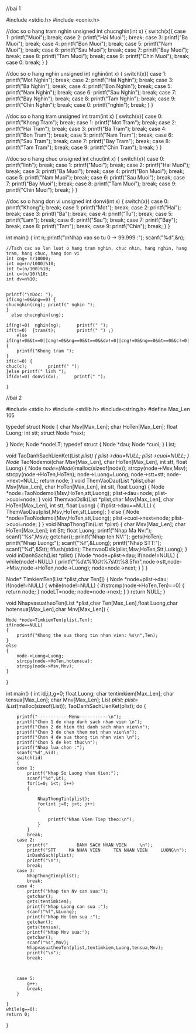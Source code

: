 //bai 1




#include <stdio.h>
#include <conio.h>

//doc so o hang tram nghin
unsigned int chucnghin(int x)
{
    switch(x){
        case 1:
            printf("Muoi");
            break;
        case 2:
            printf("Hai Muoi");
            break;
        case 3:
            printf("Ba Muoi");
            break;
        case 4:
            printf("Bon Muoi");
            break;
        case 5:
            printf("Nam Muoi");
            break;
        case 6:
            printf("Sau Muoi");
            break;
        case 7:
            printf("Bay Muoi");
            break;
        case 8:
            printf("Tam Muoi");
            break;
        case 9:
            printf("Chin Muoi");
            break;
        case 0:
            break;
    }
}

//doc so o hang nghin
unsigned int nghin(int x)
{
    switch(x){
        case 1:
            printf("Mot Nghin");
            break;
        case 2:
            printf("Hai Nghin");
            break;
        case 3:
            printf("Ba Nghin");
            break;
        case 4:
            printf("Bon Nghin");
            break;
        case 5:
            printf("Nam Nghin");
            break;
        case 6:
            printf("Sau Nghin");
            break;
        case 7:
            printf("Bay Nghin");
            break;
        case 8:
            printf("Tam Nghin");
            break;
        case 9:
            printf("Chin Nghin");
            break;
        case 0:
        	printf("nghin");
        	break;
    }
}

//doc so o hang tram
unsigned int tram(int x)
{
    switch(x){
        case 0:
            printf("Khong Tram");
            break;
        case 1:
            printf("Mot Tram");
            break;
        case 2:
            printf("Hai Tram");
            break;
        case 3:
            printf("Ba Tram");
            break;
        case 4:
            printf("Bon Tram");
            break;
        case 5:
            printf("Nam Tram");
            break;
        case 6:
            printf("Sau Tram");
            break;
        case 7:
            printf("Bay Tram");
            break;
        case 8:
            printf("Tam Tram");
            break;
        case 9:
            printf("Chin Tram");
            break;
    }
}

//doc so o hang chuc
unsigned int chuc(int x)
{
    switch(x){
        case 0:
            printf("linh");
            break;
        case 1:
            printf("Muoi");
            break;
        case 2:
            printf("Hai Muoi");
            break;
        case 3:
            printf("Ba Muoi");
            break;
        case 4:
            printf("Bon Muoi");
            break;
        case 5:
            printf("Nam Muoi");
            break;
        case 6:
            printf("Sau Muoi");
            break;
        case 7:
            printf("Bay Muoi");
            break;
        case 8:
            printf("Tam Muoi");
            break;
        case 9:
            printf("Chin Muoi");
            break;
    }
}

//doc so o hang don vi
unsigned int donvi(int x)
{
    switch(x){
        case 0:
            printf("Khong");
            break;
        case 1:
            printf("Mot");
            break;
        case 2:
            printf("Hai");
            break;
        case 3:
            printf("Ba");
            break;
        case 4:
            printf("Tu");
            break;
        case 5:
            printf("Lam");
            break;
        case 6:
            printf("Sau");
            break;
        case 7:
            printf("Bay");
            break;
        case 8:
            printf("Tam");
            break;
        case 9:
            printf("Chin");
            break;
    }
}



int main()
{
    int n;
    printf("\nNhap vao so tu 0 -> 99.999 :");
    scanf("%d",&n);

    //Tach cac so lan luot o hang tram nghin, chuc nhin, hang nghin, hang tram, hang chuc, hang don vi
    int cng= n/10000;
    int ng=(n/1000)%10;
    int t=(n/100)%10;
    int c=(n/10)%10;
    int dv=n%10;

   
    printf("\nDoc: ");
    if(cng!=0&&ng==0) {
	chucnghin(cng); printf(" nghin ");
	}
      else chucnghin(cng);
	  
    if(ng!=0)  nghin(ng);      printf(" ");
    if(t!=0)  {tram(t);        printf(" ") ;}
	    else if(ng!=0&&t==0||cng!=0&&ng==0&&t==0&&dv!=0||cng!=0&&ng==0&&t==0&&c!=0||cng!=0&&ng!=0&&t==0&&c!=0) {
		printf("Khong tram ");
	}
    if(c!=0) {
	chuc(c);        printf(" ");
	}else printf(" linh ");
    if(dv!=0) donvi(dv);      printf(" ");
    
    }



//bai 2

#include <stdio.h>
#include <stdlib.h>
#include<string.h>
#define Max_Len 105

typedef struct Node
{
    char Msv[Max_Len];
    char HoTen[Max_Len];
    float Luong;
    int stt;
    struct Node *next;

} Node;
Node *nodeLT;
typedef struct
{
    Node *dau;
    Node *cuoi;
} List;

void TaoDanhSachLienKet(List *plist)
{
    plist->dau=NULL;
    plist->cuoi=NULL;
}
Node* TaoNodemoi(char Msv[Max_Len], char HoTen[Max_Len], int stt, float Luong)
{
    Node *node=(Node*)malloc(sizeof(node));
    strcpy(node->Msv,Msv);
    strcpy(node->HoTen,HoTen);
    node->Luong=Luong;
    node->stt=stt;
    node->next=NULL;
    return node;
}
void ThemVaoDau(List *plist,char Msv[Max_Len], char HoTen[Max_Len], int stt, float Luong)
{
    Node *node=TaoNodemoi(Msv,HoTen,stt,Luong);
    plist->dau=node;
    plist->cuoi=node;
}
void ThemvaoDslk(List *plist,char Msv[Max_Len], char HoTen[Max_Len], int stt, float Luong)
{
    if(plist->dau==NULL)
    {
        ThemVaoDau(plist,Msv,HoTen,stt,Luong);
    }
    else
    {
        Node *node=TaoNodemoi(Msv,HoTen,stt,Luong);
        plist->cuoi->next=node;
        plist->cuoi=node;
    }
}
void NhapThongTin(List *plist)
{
    char Msv[Max_Len];
    char HoTen[Max_Len];
    int Stt;
    float Luong;
    printf("Nhap Ma Nv:");
    scanf("%s",Msv);
    getchar();
    printf("Nhap ten NV:");
    gets(HoTen);
    printf("Nhap Luong:");
    scanf("%f",&Luong);
    printf("Nhap STT:");
    scanf("%d",&Stt);
    fflush(stdin);
    ThemvaoDslk(plist,Msv,HoTen,Stt,Luong);
}
void inDanhSach(List *plist)
{
    Node *node=plist->dau;
    if(node!=NULL)
    {
        while(node!=NULL)
        {
            printf("%d\t%10s\t%7s\t\t%8.5f\n",node->stt,node->Msv,node->HoTen,node->Luong);
            node=node->next;
        }
    }
}

Node* TimkiemTen(List *plist,char Ten[])
{
    Node *node=plist->dau;
    if(node!=NULL)
    {
        while(node!=NULL)
        {
            if(strcmp(node->HoTen,Ten)==0)
            {
                return node;
            }
            nodeLT=node;
            node=node->next;
        }
    }
    return NULL;
}

void NhapvasuatheoTen(List *plist,char Ten[Max_Len],float Luong,char hotensua[Max_Len],char Mnv[Max_Len])
{

    Node *node=TimkiemTen(plist,Ten);
    if(node==NULL)
    {
        printf("Khong the sua thong tin nhan vien: %s\n",Ten);
    }
    else
    {
        node->Luong=Luong;
        strcpy(node->HoTen,hotensua);
        strcpy(node->Msv,Mnv);
    }

}

int main()
{
    int id,i,t,g=0;
    float Luong;
    char tentimkiem[Max_Len];
    char tensua[Max_Len];
    char Mnv[Max_Len];
    List *plist;
    plist=(List*)malloc(sizeof(List));
    TaoDanhSachLienKet(plist);
    do
    {

        printf("------------Menu-----------\n");
        printf("Chon 1 de nhap danh sach nhan vien \n");
        printf("Chon 2 de hien thi danh sach nhan vien\n");
        printf("Chon 3 de chen them mot nhan vien\n");
        printf("Chon 4 de sua thong tin nhan vien \n");
        printf("Chon 5 de ket thuc\n");
        printf("Nhap lua chon :");
        scanf("%d",&id);
        switch(id)
        {
        case 1:
            printf("Nhap So Luong nhan Vien:");
            scanf("%d",&t);
            for(i=0; i<t; i++)
            {

                NhapThongTin(plist);
                for(int j=0; j<t; j++)
                {

                    printf("Nhan Vien Tiep theo:\n");
                }
            }
            break;
        case 2:
            printf("           DANH SACH NHAN VIEN     \n");
            printf("STT     MA NHAN VIEN     TEN NHAN VIEN     LUONG\n");
            inDanhSach(plist);
            printf("\n");
            break;
        case 3:
            NhapThongTin(plist);
            break;
        case 4:
            printf("Nhap ten Nv can sua:");
            getchar();
            gets(tentimkiem);
            printf("Nhap Luong can sua :");
            scanf("%f",&Luong);
            printf("Nhap Ho ten sua :");
            getchar();
            gets(tensua);
            printf("Nhap Mnv sua:");
            getchar();
            scanf("%s",Mnv);
            NhapvasuatheoTen(plist,tentimkiem,Luong,tensua,Mnv);
            printf("\n");
            break;



        case 5:
            g++;
            break;
        }

    }
    while(g==0);
    return 0;
}

